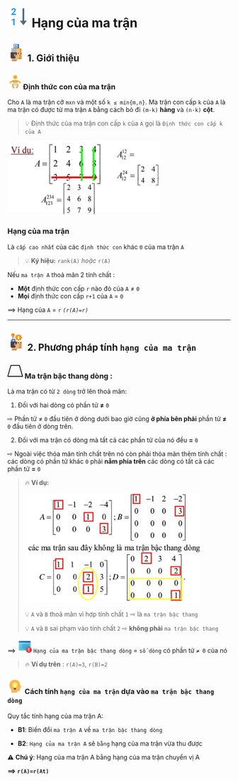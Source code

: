 # ![icons8-reversed_numerical_sorting.png](https://raw.githubusercontent.com/Zenfection/Image/master/2021/03/31-10-11-01-icons8-reversed_numerical_sorting.png) Hạng của ma trận

## <img title="" src="https://raw.githubusercontent.com/Zenfection/Image/master/2021/03/31-09-44-19-Basic%20Knowledge.png" alt="Basic Knowledge.png" width="40"> 1. Giới thiệu

### <img src="https://raw.githubusercontent.com/Zenfection/Image/master/2021/03/31-19-51-45-icons8-child.png" title="" alt="icons8-child.png" width="35">Định thức con của ma trận

Cho `A` là ma trận cỡ `mxn` và một số `k ≤ min{m,n}`. Ma trận con cấp `k` của `A` là ma trận có được từ ma trận `A` bằng cách bỏ đi `(m-k)` **hàng** và `(n-k)` **cột**. 

> 💡 Định thức của ma trận con cấp `k` của `A` gọi là `Định thức con cấp k của A`

<img title="" src="https://raw.githubusercontent.com/Zenfection/Image/master/2021/03/31-10-14-51-A%CC%89nh%20chu%CC%A3p%20Ma%CC%80n%20hi%CC%80nh%202021-03-31%20lu%CC%81c%2010.14.45.png" alt="Ảnh chụp Màn hình 2021-03-31 lúc 10.14.45.png" width="345">

### Hạng của ma trận

Là `cấp cao nhất` của các `định thức con` khác `0` của ma trận `A` 

> 💡 **Ký hiệu:** `rank(A)` *hoặc* `r(A)`

Nếu `ma trận A` thoả mãn 2 tính chất : 

- **Một** định thức con cấp `r` nào đó của `A` ≠ `0`
- **Mọi** định thức con cấp `r+1` của `A` = `0`

==> Hạng của `A` = `r` *`(r(A)=r)`*

---

## <img title="" src="https://raw.githubusercontent.com/Zenfection/Image/master/2021/03/31-09-44-40-Brainstorming.png" alt="Brainstorming.png" width="40"> 2. Phương pháp tính `hạng của ma trận`

### <img src="https://raw.githubusercontent.com/Zenfection/Image/master/2021/03/31-19-26-38-geometrical_shape_basic-13-512.png" title="" alt="geometrical_shape_basic-13-512.png" width="35"> Ma trận bậc thang dòng :

Là ma trận có từ `2 dòng` trở lên thoả mãn:

1. Đối với hai dòng có phần tử **≠** `0` 

⇨ Phần tử ≠ `0` đầu tiên ở dòng dưới bao giờ cũng **ở phía bên phải** phần tử **≠** `0` đầu tiên ở dòng trên.

2. Đối với ma trận có dòng mà tất cả các phần tử của nó đều **=** `0 `

⇨ Ngoài việc thỏa mãn tính chất trên nó còn phải thỏa mãn thêm tính chất : các dòng có phần tử khác `0` phải **nằm phía trên** các dòng có tất cả các phần tử **=** `0`

> 🔥 **Ví dụ:**
> 
> <img title="" src="https://raw.githubusercontent.com/Zenfection/Image/master/2021/03/31-19-42-07-31-11-04-04-3a94216d-3f91-43fb-9b61-c3fd8d6102a2.jpg" alt="31-11-04-04-3a94216d-3f91-43fb-9b61-c3fd8d6102a2.jpg" width="396">
> 
> 💡 `A` và `B` thoả mãn vì hợp tính chất `1` ⇨ là `ma trận bậc thang`
> 
> 💡 `A` và `B` sai phạm vào tính chất `2` ⇨ **không phải** `ma trận bậc thang`

==> ![icons8-important_property.png](https://raw.githubusercontent.com/Zenfection/Image/master/2021/03/31-19-42-46-icons8-important_property.png) `Hạng của ma trận bậc thang dòng` =  `số dòng` có phần tử `≠ 0` của nó

> 🔥 **Ví dụ trên** : `r(A)=3`, `r(B)=2`

###   <img src="https://raw.githubusercontent.com/Zenfection/Image/master/2021/03/31-19-46-41-icons8-innovation.png" title="" alt="icons8-innovation.png" width="35"> Cách tính `hạng của ma trận` dựa vào `ma trận bậc thang dòng`

Quy tắc tính hạng của ma trận A:

- **B1**: Biến đổi `ma trận A` về `ma trận bậc thang dòng`

- **B2**: `Hạng của ma trận A` sẽ `bằng` hạng của ma trận vừa thu được

⚠️ **Chú ý**: Hạng của ma trận A bằng hạng của ma trận chuyển vị A

**==> `r(A)=r(At)`**
